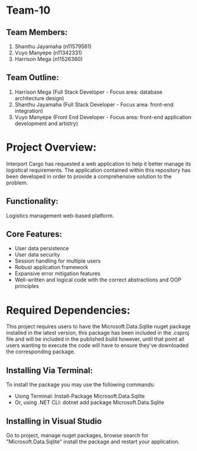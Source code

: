 # Team-10

## Team Members:
1. Shanthu Jayamaha (n11579561)
2. Vuyo Manyepe (n11342331)
3. Harrison Mega (n11526360)



## Team Outline:
1. Harrison Mega (Full Stack Developer - Focus area: database architecture design)
2. Shanthu Jayamaha (Full Stack Developer - Focus area: front-end integration)
3. Vuyo Manyepe (Front End Developer - Focus area: front-end application development and artistry)
   

# Project Overview:
Interport Cargo has requested a web application to help it better manage its logistical requirements. The application contained within this repository has been developed in order to provide a comprehensive solution to the problem.

## Functionality:
Logistics management web-based platform.

## Core Features:
- User data persistence
- User data security
- Session handling for multiple users
- Robust application framework
- Expansive error mitigation features
- Well-written and logical code with the correct abstractions and OOP principles

# Required Dependencies:
This project requires users to have the Microsoft.Data.Sqlite nuget package installed in the latest version, this package has been included in the .csproj file and will be included in the published build however, until that point all users wanting to execute the code will have to ensure they've downloaded the corresponding package.

## Installing Via Terminal:
To install the package you may use the following commands:
- Using Terminal: Install-Package Microsoft.Data.Sqlite
- Or, using .NET CLI: dotnet add package Microsoft.Data.Sqlite

## Installing in Visual Studio
Go to project, manage nuget packages, browse search for "Microsoft.Data.Sqlite" install the package and restart your application.
                                              
